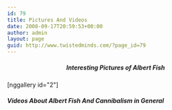 ```yaml
---
id: 79
title: Pictures And Videos
date: 2008-09-17T20:59:53+00:00
author: admin
layout: page
guid: http://www.twistedminds.com/?page_id=79
---
```

<p class="dropcap-first">
  <h5 style="text-align: center;">
    Interesting Pictures of Albert Fish
  </h5>[nggallery id="2"]
  
  <h5>
    Videos About Albert Fish And Cannibalism in General
  </h5>
  
  <div class="center" style="text-align: center;">
  </div>